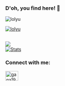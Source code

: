 ### D'oh, you find here! 👋
<!--
**lolyu/lolyu** is a ✨ _special_ ✨ repository because its `README.md` (this file) appears on your GitHub profile.

Here are some ideas to get you started:

- 🔭 I’m currently working on ...
- 🌱 I’m currently learning ...
- 👯 I’m looking to collaborate on ...
- 🤔 I’m looking for help with ...
- 💬 Ask me about ...
- 📫 How to reach me: ...
- 😄 Pronouns: ...
- ⚡ Fun fact: ...
-->
                                                                                                            

<p align="left"> <img src="https://komarev.com/ghpvc/?username=lolyu&label=Profile%20views&color=0e75b6&style=flat" alt="lolyu" /> </p>
<p align="left"> <a href="https://github.com/ryo-ma/github-profile-trophy"><img src="https://github-profile-trophy.vercel.app/?username=lolyu" alt="lolyu" /></a> </p>
<br>
<a href="https://github.com/lolyu/lolyu">
  <img align="center"
   src="https://github-readme-stats.vercel.app/api/top-langs/?username=lolyu&hide=Makefile&show_icons=true&locale=en&layout=compact"/>
</a>
</br>
<a href="https://github.com/lolyu/lolyu">
  <img align="center" src="https://github-readme-stats.vercel.app/api?username=lolyu&show_icons=true&line_height=27&count_private=true" alt="Stats" />
</a>




<h3 align="left">Connect with me:</h3>
<p align="left">
<a href="https://www.leetcode.com/gaga1991" target="blank"><img align="center" src="https://cdn.jsdelivr.net/npm/simple-icons@3.0.1/icons/leetcode.svg" alt="gaga1991" height="30" width="40" /></a>
</p>
